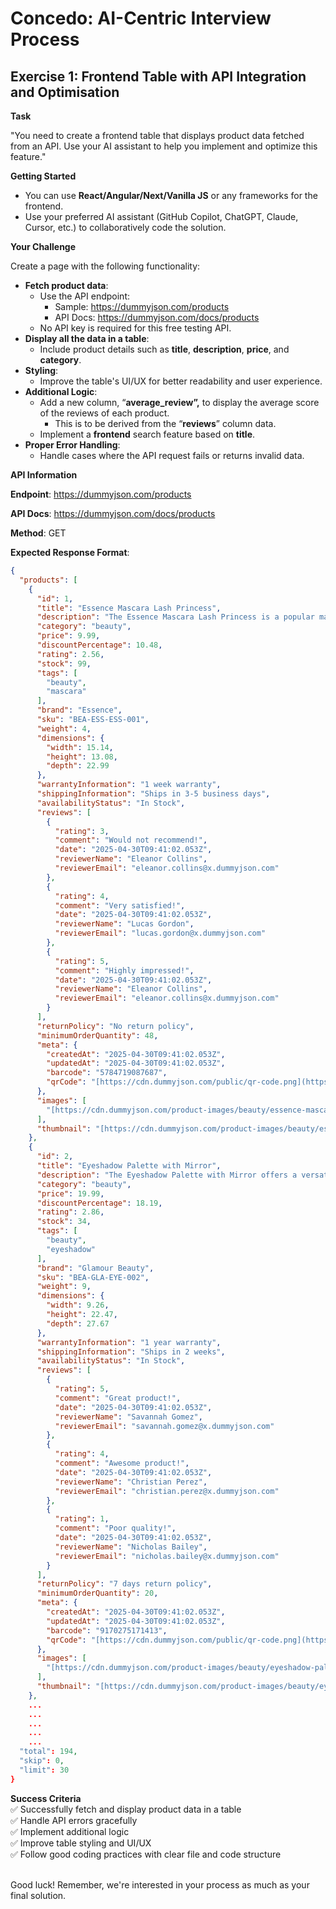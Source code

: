 # Concedo: AI-Centric Interview Process

## Exercise 1: Frontend Table with API Integration and Optimisation

**Task**

"You need to create a frontend table that displays product data fetched from an API. Use your AI assistant to help you implement and optimize this feature."

**Getting Started**

*   You can use **React/Angular/Next/Vanilla JS** or any frameworks for the frontend.
*   Use your preferred AI assistant (GitHub Copilot, ChatGPT, Claude, Cursor, etc.) to collaboratively code the solution.

**Your Challenge**

Create a page with the following functionality:

*   **Fetch product data**:
    *   Use the API endpoint:
        *   Sample: <https://dummyjson.com/products>
        *   API Docs: <https://dummyjson.com/docs/products>
    *   No API key is required for this free testing API.
*   **Display all the data in a table**:
    *   Include product details such as **title**, **description**, **price**, and **category**.
*   **Styling**:
    *   Improve the table's UI/UX for better readability and user experience.
*   **Additional Logic**:
    *   Add a new column, “**average\_review”,** to display the average score of the reviews of each product.
        *   This is to be derived from the “**reviews**” column data.
    *   Implement a **frontend** search feature based on **title**.
*   **Proper Error Handling**:
    *   Handle cases where the API request fails or returns invalid data.

**API Information**

**Endpoint**: <https://dummyjson.com/products>

**API Docs**: <https://dummyjson.com/docs/products>

**Method**: GET

**Expected Response Format**:

```json
{
  "products": [
    {
      "id": 1,
      "title": "Essence Mascara Lash Princess",
      "description": "The Essence Mascara Lash Princess is a popular mascara known for its volumizing and lengthening effects. Achieve dramatic lashes with this long-lasting and cruelty-free formula.",
      "category": "beauty",
      "price": 9.99,
      "discountPercentage": 10.48,
      "rating": 2.56,
      "stock": 99,
      "tags": [
        "beauty",
        "mascara"
      ],
      "brand": "Essence",
      "sku": "BEA-ESS-ESS-001",
      "weight": 4,
      "dimensions": {
        "width": 15.14,
        "height": 13.08,
        "depth": 22.99
      },
      "warrantyInformation": "1 week warranty",
      "shippingInformation": "Ships in 3-5 business days",
      "availabilityStatus": "In Stock",
      "reviews": [
        {
          "rating": 3,
          "comment": "Would not recommend!",
          "date": "2025-04-30T09:41:02.053Z",
          "reviewerName": "Eleanor Collins",
          "reviewerEmail": "eleanor.collins@x.dummyjson.com"
        },
        {
          "rating": 4,
          "comment": "Very satisfied!",
          "date": "2025-04-30T09:41:02.053Z",
          "reviewerName": "Lucas Gordon",
          "reviewerEmail": "lucas.gordon@x.dummyjson.com"
        },
        {
          "rating": 5,
          "comment": "Highly impressed!",
          "date": "2025-04-30T09:41:02.053Z",
          "reviewerName": "Eleanor Collins",
          "reviewerEmail": "eleanor.collins@x.dummyjson.com"
        }
      ],
      "returnPolicy": "No return policy",
      "minimumOrderQuantity": 48,
      "meta": {
        "createdAt": "2025-04-30T09:41:02.053Z",
        "updatedAt": "2025-04-30T09:41:02.053Z",
        "barcode": "5784719087687",
        "qrCode": "[https://cdn.dummyjson.com/public/qr-code.png](https://cdn.dummyjson.com/public/qr-code.png)"
      },
      "images": [
        "[https://cdn.dummyjson.com/product-images/beauty/essence-mascara-lash-princess/1.webp](https://cdn.dummyjson.com/product-images/beauty/essence-mascara-lash-princess/1.webp)"
      ],
      "thumbnail": "[https://cdn.dummyjson.com/product-images/beauty/essence-mascara-lash-princess/thumbnail.webp](https://cdn.dummyjson.com/product-images/beauty/essence-mascara-lash-princess/thumbnail.webp)"
    },
    {
      "id": 2,
      "title": "Eyeshadow Palette with Mirror",
      "description": "The Eyeshadow Palette with Mirror offers a versatile range of eyeshadow shades for creating stunning eye looks. With a built-in mirror, it's convenient for on-the-go makeup application.",
      "category": "beauty",
      "price": 19.99,
      "discountPercentage": 18.19,
      "rating": 2.86,
      "stock": 34,
      "tags": [
        "beauty",
        "eyeshadow"
      ],
      "brand": "Glamour Beauty",
      "sku": "BEA-GLA-EYE-002",
      "weight": 9,
      "dimensions": {
        "width": 9.26,
        "height": 22.47,
        "depth": 27.67
      },
      "warrantyInformation": "1 year warranty",
      "shippingInformation": "Ships in 2 weeks",
      "availabilityStatus": "In Stock",
      "reviews": [
        {
          "rating": 5,
          "comment": "Great product!",
          "date": "2025-04-30T09:41:02.053Z",
          "reviewerName": "Savannah Gomez",
          "reviewerEmail": "savannah.gomez@x.dummyjson.com"
        },
        {
          "rating": 4,
          "comment": "Awesome product!",
          "date": "2025-04-30T09:41:02.053Z",
          "reviewerName": "Christian Perez",
          "reviewerEmail": "christian.perez@x.dummyjson.com"
        },
        {
          "rating": 1,
          "comment": "Poor quality!",
          "date": "2025-04-30T09:41:02.053Z",
          "reviewerName": "Nicholas Bailey",
          "reviewerEmail": "nicholas.bailey@x.dummyjson.com"
        }
      ],
      "returnPolicy": "7 days return policy",
      "minimumOrderQuantity": 20,
      "meta": {
        "createdAt": "2025-04-30T09:41:02.053Z",
        "updatedAt": "2025-04-30T09:41:02.053Z",
        "barcode": "9170275171413",
        "qrCode": "[https://cdn.dummyjson.com/public/qr-code.png](https://cdn.dummyjson.com/public/qr-code.png)"
      },
      "images": [
        "[https://cdn.dummyjson.com/product-images/beauty/eyeshadow-palette-with-mirror/1.webp](https://cdn.dummyjson.com/product-images/beauty/eyeshadow-palette-with-mirror/1.webp)"
      ],
      "thumbnail": "[https://cdn.dummyjson.com/product-images/beauty/eyeshadow-palette-with-mirror/thumbnail.webp](https://cdn.dummyjson.com/product-images/beauty/eyeshadow-palette-with-mirror/thumbnail.webp)"
    },
    ...
    ...
    ...
    ...
    ...
  "total": 194,
  "skip": 0,
  "limit": 30
}
```

**Success Criteria** <br/>
✅ Successfully fetch and display product data in a table <br/>
✅ Handle API errors gracefully <br/>
✅ Implement additional logic <br/>
✅ Improve table styling and UI/UX <br/>
✅ Follow good coding practices with clear file and code structure <br/><br/>

Good luck! Remember, we're interested in your process as much as your final solution.
